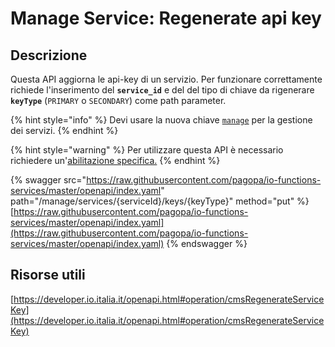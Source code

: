 # Manage Service: Regenerate api key

## Descrizione

Questa API aggiorna le api-key di un servizio. Per funzionare correttamente richiede l'inserimento del **`service_id`** e del del tipo di chiave da rigenerare **`keyType`** (`PRIMARY` o `SECONDARY`) come path parameter.

{% hint style="info" %}
Devi usare la nuova chiave [`manage`](../../funzionalita/pubblicare-un-servizio/chiave-manage.md) per la gestione dei servizi.&#x20;
{% endhint %}

{% hint style="warning" %}
Per utilizzare questa API è necessario richiedere un'[abilitazione specifica.](../../abilitazioni/gestione-dei-servizi.md)
{% endhint %}

{% swagger src="https://raw.githubusercontent.com/pagopa/io-functions-services/master/openapi/index.yaml" path="/manage/services/{serviceId}/keys/{keyType}" method="put" %}
[https://raw.githubusercontent.com/pagopa/io-functions-services/master/openapi/index.yaml](https://raw.githubusercontent.com/pagopa/io-functions-services/master/openapi/index.yaml)
{% endswagger %}

## Risorse utili <a href="#o8mmtd1j7fhx" id="o8mmtd1j7fhx"></a>

[https://developer.io.italia.it/openapi.html#operation/cmsRegenerateServiceKey](https://developer.io.italia.it/openapi.html#operation/cmsRegenerateServiceKey)
